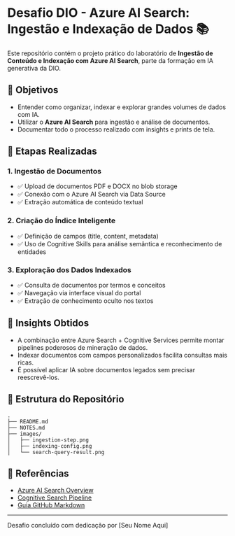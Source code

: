 # Desafio DIO - Azure AI Search: Ingestão e Indexação de Dados 📚

Este repositório contém o projeto prático do laboratório de **Ingestão de Conteúdo e Indexação com Azure AI Search**, parte da formação em IA generativa da DIO.

## 🎯 Objetivos
- Entender como organizar, indexar e explorar grandes volumes de dados com IA.
- Utilizar o **Azure AI Search** para ingestão e análise de documentos.
- Documentar todo o processo realizado com insights e prints de tela.

## 🧪 Etapas Realizadas

### 1. Ingestão de Documentos
- ✅ Upload de documentos PDF e DOCX no blob storage
- ✅ Conexão com o Azure AI Search via Data Source
- ✅ Extração automática de conteúdo textual

### 2. Criação do Índice Inteligente
- ✅ Definição de campos (title, content, metadata)
- ✅ Uso de Cognitive Skills para análise semântica e reconhecimento de entidades

### 3. Exploração dos Dados Indexados
- ✅ Consulta de documentos por termos e conceitos
- ✅ Navegação via interface visual do portal
- ✅ Extração de conhecimento oculto nos textos

## 🧠 Insights Obtidos
- A combinação entre Azure Search + Cognitive Services permite montar pipelines poderosos de mineração de dados.
- Indexar documentos com campos personalizados facilita consultas mais ricas.
- É possível aplicar IA sobre documentos legados sem precisar reescrevê-los.

## 📂 Estrutura do Repositório
```
.
├── README.md
├── NOTES.md
├── images/
│   ├── ingestion-step.png
│   ├── indexing-config.png
│   └── search-query-result.png
```

## 🧾 Referências
- [Azure AI Search Overview](https://learn.microsoft.com/en-us/azure/search/search-what-is-azure-search)
- [Cognitive Search Pipeline](https://learn.microsoft.com/en-us/azure/search/cognitive-search-concept-intro)
- [Guia GitHub Markdown](https://guides.github.com/features/mastering-markdown/)

---
Desafio concluído com dedicação por [Seu Nome Aqui]
